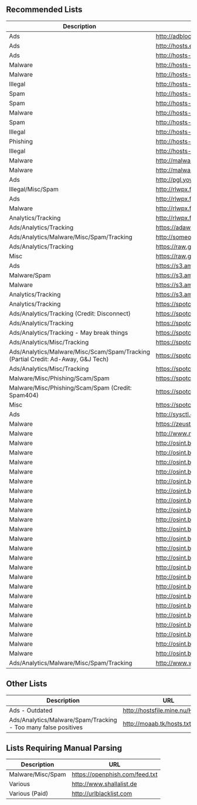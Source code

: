 Recommended Lists
-----------------

Description | URL
-------- | --------
Ads | http://adblock.gjtech.net/?format=unix-hosts
Ads | http://hosts.eladkarako.com/hosts.txt
Ads | http://hosts-file.net/ad_servers.txt
Malware | http://hosts-file.net/emd.txt
Malware | http://hosts-file.net/exp.txt
Illegal | http://hosts-file.net/fsa.txt
Spam | http://hosts-file.net/grm.txt
Spam | http://hosts-file.net/hfs.txt
Malware | http://hosts-file.net/hjk.txt
Spam | http://hosts-file.net/mmt.txt
Illegal | http://hosts-file.net/pha.txt
Phishing | http://hosts-file.net/psh.txt
Illegal | http://hosts-file.net/wrz.txt
Malware | http://malwaredomains.lehigh.edu/files/immortal_domains.txt
Malware | http://malwaredomains.lehigh.edu/files/justdomains
Ads | http://pgl.yoyo.org/as/serverlist.php?hostformat=html&mimetype=plaintext
Illegal/Misc/Spam | http://rlwpx.free.fr/WPFF/hmis.7z
Ads | http://rlwpx.free.fr/WPFF/hpub.7z
Malware | http://rlwpx.free.fr/WPFF/hrsk.7z
Analytics/Tracking | http://rlwpx.free.fr/WPFF/htrc.7z
Ads/Analytics/Tracking | https://adaway.org/hosts.txt
Ads/Analytics/Malware/Misc/Spam/Tracking | http://someonewhocares.org/hosts/hosts
Ads/Analytics/Tracking | https://raw.githubusercontent.com/chiehmin/MinMinGuard/master/assets/host/output_file
Misc | https://raw.githubusercontent.com/StevenBlack/hosts/master/data/StevenBlack/hosts
Ads | https://s3.amazonaws.com/lists.disconnect.me/simple_ad.txt
Malware/Spam | https://s3.amazonaws.com/lists.disconnect.me/simple_malvertising.txt
Malware | https://s3.amazonaws.com/lists.disconnect.me/simple_malware.txt
Analytics/Tracking | https://s3.amazonaws.com/lists.disconnect.me/simple_tracking.txt
Analytics/Tracking | https://spotco.us/blocklists/Cyanogen.txt
Ads/Analytics/Tracking (Credit: Disconnect) | https://spotco.us/blocklists/Disconnect.txt
Ads/Analytics/Tracking | https://spotco.us/blocklists/Experimental.txt
Ads/Analytics/Tracking - May break things | https://spotco.us/blocklists/Microsoft.txt
Ads/Analytics/Misc/Tracking | https://spotco.us/blocklists/Misc.txt
Ads/Analytics/Malware/Misc/Scam/Spam/Tracking (Partial Credit: Ad-Away, G&J Tech) | https://spotco.us/blocklists/Mobile.txt
Ads/Analytics/Misc/Tracking | https://spotco.us/blocklists/Mozilla.txt
Malware/Misc/Phishing/Scam/Spam | https://spotco.us/blocklists/Scams.txt
Malware/Misc/Phishing/Scam/Spam (Credit: Spam404) | https://spotco.us/blocklists/Spam404.txt
Misc | https://spotco.us/blocklists/Toxic.txt
Ads | http://sysctl.org/cameleon/hosts
Malware | https://zeustracker.abuse.ch/blocklist.php?download=baddomains
Malware | http://www.malwaredomainlist.com/hostslist/hosts.txt
Malware | http://osint.bambenekconsulting.com/feeds/banjori-domlist.txt
Malware | http://osint.bambenekconsulting.com/feeds/bebloh-domlist.txt
Malware | http://osint.bambenekconsulting.com/feeds/bedep-domlist.txt
Malware | http://osint.bambenekconsulting.com/feeds/c2-dommasterlist.txt
Malware | http://osint.bambenekconsulting.com/feeds/cl-domlist.txt
Malware | http://osint.bambenekconsulting.com/feeds/cryptowall-domlist.txt
Malware | http://osint.bambenekconsulting.com/feeds/dga-feed.txt
Malware | http://osint.bambenekconsulting.com/feeds/dircrypt-domlist.txt
Malware | http://osint.bambenekconsulting.com/feeds/dyre-domlist.txt
Malware | http://osint.bambenekconsulting.com/feeds/geodo-domlist.txt
Malware | http://osint.bambenekconsulting.com/feeds/hesperbot-domlist.txt
Malware | http://osint.bambenekconsulting.com/feeds/matsnu-domlist.txt
Malware | http://osint.bambenekconsulting.com/feeds/necurs-domlist.txt
Malware | http://osint.bambenekconsulting.com/feeds/p2pgoz-domlist.txt
Malware | http://osint.bambenekconsulting.com/feeds/ptgoz-domlist.txt
Malware | http://osint.bambenekconsulting.com/feeds/pushdo-domlist.txt
Malware | http://osint.bambenekconsulting.com/feeds/qakbot-domlist.txt
Malware | http://osint.bambenekconsulting.com/feeds/ramnit-domlist.txt
Malware | http://osint.bambenekconsulting.com/feeds/simda-domlist.txt
Malware | http://osint.bambenekconsulting.com/feeds/suppobox-domlist.txt
Malware | http://osint.bambenekconsulting.com/feeds/symmi-domlist.txt
Malware | http://osint.bambenekconsulting.com/feeds/tinba-domlist.txt
Malware | http://osint.bambenekconsulting.com/feeds/volatile-domlist.txt
Ads/Analytics/Malware/Misc/Spam/Tracking | http://www.winhelp2002.mvps.org/hosts.txt


Other Lists
-----------

Description | URL
-------- | --------
Ads - Outdated | http://hostsfile.mine.nu/Hosts.zip
Ads/Analytics/Malware/Spam/Tracking - Too many false positives | http://moaab.tk/hosts.txt


Lists Requiring Manual Parsing
------------------------------

Description | URL
-------- | --------
Malware/Misc/Spam | https://openphish.com/feed.txt
Various | http://www.shallalist.de
Various (Paid) | http://urlblacklist.com
